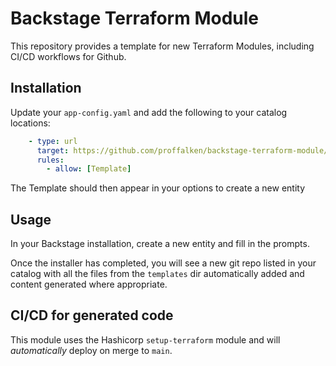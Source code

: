 # Backstage Terraform Module

This repository provides a template for new Terraform Modules, including CI/CD workflows for Github.

## Installation

Update your `app-config.yaml` and add the following to your catalog locations:

```yaml
    - type: url
      target: https://github.com/proffalken/backstage-terraform-module/blob/main/template.yaml
      rules:
        - allow: [Template]

```

The Template should then appear in your options to create a new entity

## Usage

In your Backstage installation, create a new entity and fill in the prompts.

Once the installer has completed, you will see a new git repo listed in your catalog with all the files from the `templates` dir automatically added and content generated where appropriate.

## CI/CD for generated code

This module uses the Hashicorp `setup-terraform` module and will *automatically* deploy on merge to `main`.
